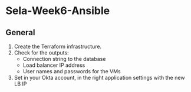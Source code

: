 # Sela-Week6-Ansible
## General

1. Create the Terraform infrastructure.
1. Check for the outputs: 
    - Connection string to the database 
    - Load balancer IP address
    - User names and passwords for the VMs
1. Set in your Okta account, in the right application settings with the new LB IP

